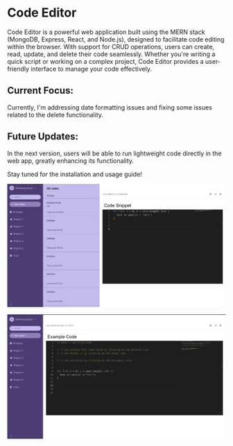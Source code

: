 # Code Editor

Code Editor is a powerful web application built using the MERN stack (MongoDB, Express, React, and Node.js), designed to facilitate code editing within the browser. With support for CRUD operations, users can create, read, update, and delete their code seamlessly. Whether you're writing a quick script or working on a complex project, Code Editor provides a user-friendly interface to manage your code effectively.

## Current Focus:
Currently, I'm addressing date formatting issues and fixing some issues related to the delete functionality.

## Future Updates:
In the next version, users will be able to run lightweight code directly in the web app, greatly enhancing its functionality.

Stay tuned for the installation and usage guide!

![image](https://github.com/sdesai13/Code-Editor/blob/main/all_notes.jpg)

![image](https://github.com/sdesai13/Code-Editor/blob/main/example_Code.jpg)
